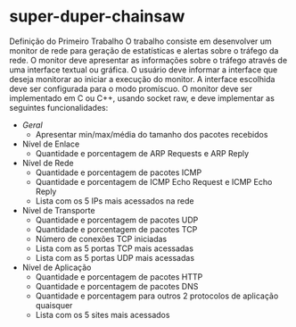 # super-duper-chainsaw

Definição do Primeiro Trabalho
O trabalho consiste em desenvolver um monitor de rede para geração de estatísticas e
alertas sobre o tráfego da rede. O monitor deve apresentar as informações sobre o tráfego
através de uma interface textual ou gráfica. O usuário deve informar a interface que deseja
monitorar ao iniciar a execução do monitor. A interface escolhida deve ser configurada
para o modo promíscuo. O monitor deve ser implementado em C ou C++, usando socket
raw, e deve implementar as seguintes funcionalidades:
- *Geral*
   - Apresentar min/max/média do tamanho dos pacotes recebidos
- Nível de Enlace
    - Quantidade e porcentagem de ARP Requests e ARP Reply
- Nível de Rede
    - Quantidade e porcentagem de pacotes ICMP
    - Quantidade e porcentagem de ICMP Echo Request e ICMP Echo Reply
    - Lista com os 5 IPs mais acessados na rede
- Nível de Transporte
    - Quantidade e porcentagem de pacotes UDP
    - Quantidade e porcentagem de pacotes TCP
    - Número de conexões TCP iniciadas
    - Lista com as 5 portas TCP mais acessadas
    - Lista com as 5 portas UDP mais acessadas
- Nível de Aplicação
    - Quantidade e porcentagem de pacotes HTTP
    - Quantidade e porcentagem de pacotes DNS
    - Quantidade e porcentagem para outros 2 protocolos de aplicação quaisquer
    - Lista com os 5 sites mais acessados

